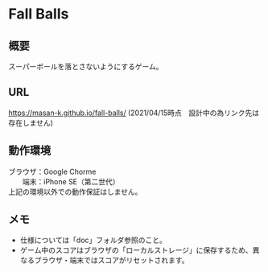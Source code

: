 # Fall Balls

## 概要
スーパーボールを落とさないようにするゲーム。

## URL
https://masan-k.github.io/fall-balls/
(2021/04/15時点　設計中の為リンク先は存在しません)

## 動作環境
ブラウザ：Google Chorme  
　　端末：iPhone SE（第二世代）  
上記の環境以外での動作保証はしません。

## メモ
- 仕様については「doc」フォルダ参照のこと。
- ゲーム中のスコアはブラウザの「ローカルストレージ」に保存するため、異なるブラウザ・端末ではスコアがリセットされます。

